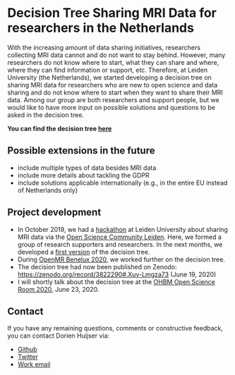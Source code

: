 # Decision Tree Sharing MRI Data for researchers in the Netherlands

With the increasing amount of data sharing initiatives, researchers collecting MRI data cannot and do not want to stay behind. However, many researchers do not know where to start, what they can share and where, where they can find information or support, etc. Therefore, at Leiden University (the Netherlands), we started developing a decision tree on sharing MRI data for researchers who are new to open science and data sharing and do not know where to start when they want to share their MRI data. Among our group are both researchers and support people, but we would like to have more input on possible solutions and questions to be asked in the decision tree.

**You can find the decision tree [here](https://zenodo.org/record/3822290#.Xuy-Lmgza73)**

## Possible extensions in the future
- include multiple types of data besides MRI data
- include more details about tackling the GDPR
- include solutions applicable internationally (e.g., in the entire EU instead of Netherlands only)

## Project development
- In October 2019, we had a [hackathon](https://www.universiteitleiden.nl/open-science-community-leiden/news/oscl) at Leiden University about sharing MRI data via the [Open Science Community Leiden](https://www.universiteitleiden.nl/open-science-community-leiden). Here, we formed a group of research supporters and researchers. In the next months, we developed a [first version](https://github.com/DorienHuijser/DecisionTreeMRIData/blob/master/old/20200125_DecisionTree_FlowChart_v1.4.bmp) of the decision tree.
- During [OpenMR Benelux 2020](https://openmrbenelux.github.io/), we worked further on the decision tree.
- The decision tree had now been published on Zenodo: https://zenodo.org/record/3822290#.Xuy-Lmgza73 (June 19, 2020)
- I will shortly talk about the decision tree at the [OHBM Open Science Room 2020](https://ohbm.github.io/osr2020/), June 23, 2020.

## Contact
If you have any remaining questions, comments or constructive feedback, you can contact Dorien Huijser via:
- [Github](https://github.com/DorienHuijser)
- [Twitter](https://twitter.com/DorienHuijser)
- [Work email](mailto:huijser@essb.eur.nl)
